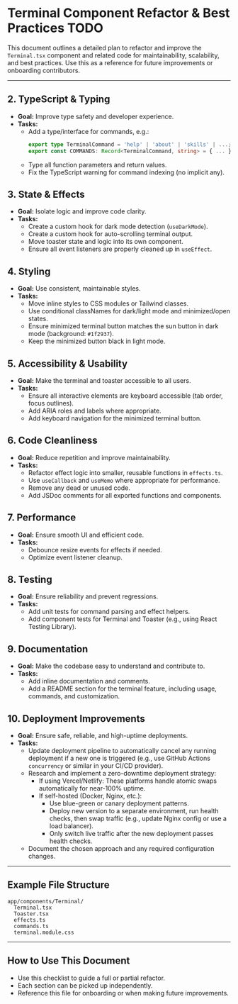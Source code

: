 # Terminal Component Refactor & Best Practices TODO

This document outlines a detailed plan to refactor and improve the `Terminal.tsx` component and related code for maintainability, scalability, and best practices. Use this as a reference for future improvements or onboarding contributors.

---

## 2. TypeScript & Typing
- **Goal:** Improve type safety and developer experience.
- **Tasks:**
  - Add a type/interface for commands, e.g.:
    ```ts
    export type TerminalCommand = 'help' | 'about' | 'skills' | ...;
    export const COMMANDS: Record<TerminalCommand, string> = { ... };
    ```
  - Type all function parameters and return values.
  - Fix the TypeScript warning for command indexing (no implicit any).

## 3. State & Effects
- **Goal:** Isolate logic and improve code clarity.
- **Tasks:**
  - Create a custom hook for dark mode detection (`useDarkMode`).
  - Create a custom hook for auto-scrolling terminal output.
  - Move toaster state and logic into its own component.
  - Ensure all event listeners are properly cleaned up in `useEffect`.

## 4. Styling
- **Goal:** Use consistent, maintainable styles.
- **Tasks:**
  - Move inline styles to CSS modules or Tailwind classes.
  - Use conditional classNames for dark/light mode and minimized/open states.
  - Ensure minimized terminal button matches the sun button in dark mode (background: `#1f2937`).
  - Keep the minimized button black in light mode.

## 5. Accessibility & Usability
- **Goal:** Make the terminal and toaster accessible to all users.
- **Tasks:**
  - Ensure all interactive elements are keyboard accessible (tab order, focus outlines).
  - Add ARIA roles and labels where appropriate.
  - Add keyboard navigation for the minimized terminal button.

## 6. Code Cleanliness
- **Goal:** Reduce repetition and improve maintainability.
- **Tasks:**
  - Refactor effect logic into smaller, reusable functions in `effects.ts`.
  - Use `useCallback` and `useMemo` where appropriate for performance.
  - Remove any dead or unused code.
  - Add JSDoc comments for all exported functions and components.

## 7. Performance
- **Goal:** Ensure smooth UI and efficient code.
- **Tasks:**
  - Debounce resize events for effects if needed.
  - Optimize event listener cleanup.

## 8. Testing
- **Goal:** Ensure reliability and prevent regressions.
- **Tasks:**
  - Add unit tests for command parsing and effect helpers.
  - Add component tests for Terminal and Toaster (e.g., using React Testing Library).

## 9. Documentation
- **Goal:** Make the codebase easy to understand and contribute to.
- **Tasks:**
  - Add inline documentation and comments.
  - Add a README section for the terminal feature, including usage, commands, and customization.

## 10. Deployment Improvements
- **Goal:** Ensure safe, reliable, and high-uptime deployments.
- **Tasks:**
  - Update deployment pipeline to automatically cancel any running deployment if a new one is triggered (e.g., use GitHub Actions `concurrency` or similar in your CI/CD provider).
  - Research and implement a zero-downtime deployment strategy:
    - If using Vercel/Netlify: These platforms handle atomic swaps automatically for near-100% uptime.
    - If self-hosted (Docker, Nginx, etc.):
      - Use blue-green or canary deployment patterns.
      - Deploy new version to a separate environment, run health checks, then swap traffic (e.g., update Nginx config or use a load balancer).
      - Only switch live traffic after the new deployment passes health checks.
  - Document the chosen approach and any required configuration changes.

---

## Example File Structure
```
app/components/Terminal/
  Terminal.tsx
  Toaster.tsx
  effects.ts
  commands.ts
  terminal.module.css
```

---

## How to Use This Document
- Use this checklist to guide a full or partial refactor.
- Each section can be picked up independently.
- Reference this file for onboarding or when making future improvements.
